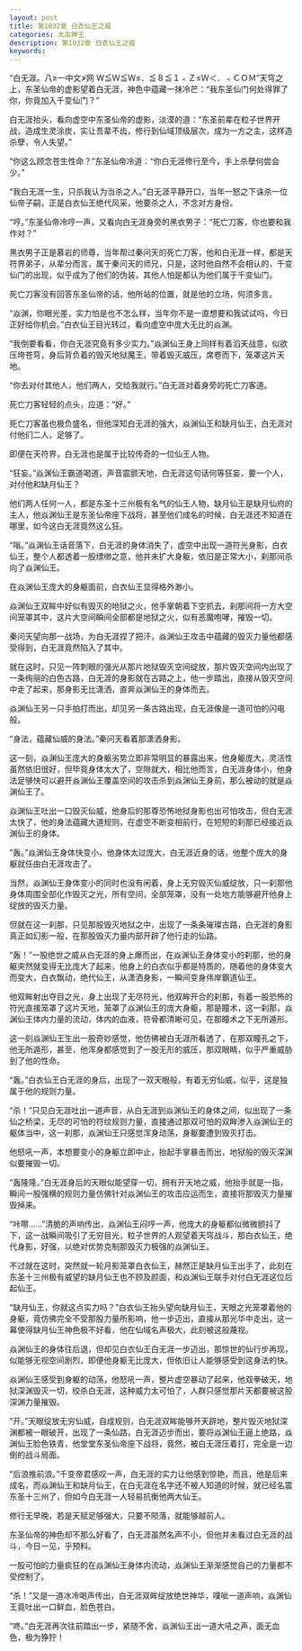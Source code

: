 ```yaml
---
layout: post
title: 第1032章 白衣仙王之威
categories: 太古神王
description: 第1032章 白衣仙王之威
keywords:
---
```


“白无涯。八≥一中文≯网 Ｗ≦Ｗ≦Ｗ≤．≦８≦１﹤Ｚ≤Ｗ＜．﹤ＣＯＭ”天穹之上，东圣仙帝的虚影望着白无涯，神色中蕴藏一抹冷芒：“我东圣仙门何处得罪了你，你竟加入千变仙门？”

白无涯抬头，看向虚空中东圣仙帝的虚影，淡漠的道：“东圣前辈在粒子世界开战，造成生灵涂炭，实让吾辈不齿，修行到仙域顶级层次，成为一方之主，这样造杀孽，令人失望。”

“你这么顾念苍生性命？”东圣仙帝冷道：“你白无涯修行至今，手上杀孽何尝会少。”

“我白无涯一生，只杀我认为当杀之人。”白无涯平静开口，当年一怒之下诛杀一位仙帝子嗣，正是白衣仙王绝代风采，他要杀之人，不念对方身份。

“哼。”东圣仙帝冷哼一声，又看向白无涯身旁的黑衣男子：“死亡刀客，你也要和我作对？”

黑衣男子正是慕岩的师尊，当年帮过秦问天的死亡刀客，他和白无涯一样，都是天符界弟子，从辈分而言，属于秦问天的师兄，只是，这时他自然不会相认的，千变仙门的出现，似乎成为了他们的伪装，其他人怕是都认为他们属于千变仙门。

死亡刀客没有回答东圣仙帝的话，他所站的位置，就是他的立场，何须多言。

“焱渊，你眼光差，实力怕是也不怎么样，当年你不是一直想要和我试试吗，今日正好给你机会。”白衣仙王目光转过，看向虚空中庞大无比的焱渊。

“我倒要看看，你白无涯究竟有多少实力。”焱渊仙王身上同样有着滔天战意，似欲压垮苍穹，身后背负着的毁灭地狱魔王，带着毁灭威压，席卷而下，笼罩这片天地。

“你去对付其他人，他们两人，交给我就行。”白无涯对着身旁的死亡刀客道。

死亡刀客轻轻的点头，应道：“好。”

死亡刀客虽也极负盛名，但他深知白无涯的强大，焱渊仙王和缺月仙王，白无涯对付他们二人，足够了。

即便在天符界，白无涯也是属于比较传奇的一位仙王人物。

“狂妄。”焱渊仙王霸道喝道，声音震颤天地，白无涯这句话何等狂妄，要一个人，对付他和缺月仙王？

他们两人任何一人，都是东圣十三州极有名气的仙王人物，缺月仙王是缺月仙府的主人，他焱渊仙王是东圣仙帝座下战将，甚至他们成名的时候，白无涯还不知道在哪里，如今这白无涯竟然这么狂。

“嗡。”焱渊仙王话音落下，白无涯的身体消失了，虚空中出现一道符光身影，白衣仙王，整个人都透着一股缥缈之意，他并未扩大身躯，依旧是正常大小，刹那间杀向了焱渊仙王。

在焱渊仙王庞大的身躯面前，白衣仙王显得格外渺小。

焱渊仙王双眸中好似有毁灭的地狱之火，他手掌朝着下空抓去，刹那间将一方大空间笼罩其中，这片大空间瞬间全部都是地狱之火，似有恶魔咆哮，摧毁一切。

秦问天望向那一战场，为白无涯捏了把汗，焱渊仙王攻击中蕴藏的毁灭力量他都感受得到，白无涯竟然陷入了其中。

就在这时，只见一阵刺眼的强光从那片地狱毁灭空间绽放，那片毁灭空间内出现了一条绚丽的白色古路，白无涯的身影就在古路之上，他一步踏出，直接从毁灭空间中走了起来，那身影无比潇洒，直奔焱渊仙王的身体而去。

焱渊仙王另一只手拍打而出，却见另一条古路出现，白无涯像是一道可怕的闪电般。

“身法，蕴藏仙威的身法。”秦问天看着那潇洒身影。

这一刻，焱渊仙王庞大的身躯劣势立即非常明显的暴露出来，他身躯庞大，灵活性虽然依旧很好，但毕竟身体太大了，空隙就大，相比他而言，白无涯身体小，他身法足够快可以避开焱渊仙王覆盖空间的攻击杀到焱渊仙王身前，那么被动的就是焱渊仙王了。

焱渊仙王吐出一口毁灭仙威，他身后的那尊恐怖地狱身影也出可怕攻击，但白无涯太快了，他的身法蕴藏大道规则，在虚空不断变相前行，在短短的刹那已经接近焱渊仙王的身体。

“轰。”焱渊仙王身体快变小，他身体太过庞大，白无涯近身的话，他整个庞大的身躯就任由白无涯攻击了。

当然，焱渊仙王身体变小的同时也没有闲着，身上无穷毁灭仙威绽放，只一刹那他身体周围全部化作毁灭之光，所有空间，全部笼罩，没有一处地方能够避开他身上绽放的毁灭力量。

但就在这一刹那，只见那股毁灭地狱之中，出现了一条条璀璨古路，白无涯的身影真正如幻影一般，在那股毁灭力量内部开辟了他行走的仙路。

“轰！”一股绝世之威从白无涯的身上爆而出，在焱渊仙王身体变小的刹那，他的身躯突然就变得无比庞大了起来，他身上的白衣似乎都是特质的，随着他的身体变大而变大，白衣飘动，绝代仙王，从潇洒身影，一瞬间变身伟岸霸道仙王。

他双眸射出夺目之光，身上出现了无尽符光，他双眸开合的刹那，有着一股恐怖的符光直接笼罩了这片天地，笼罩了焱渊仙王的庞大身躯，那是瞳术，这一刹那，焱渊仙王体内力量的流动，体内的血液，符骨都清晰可见，在那瞳术之下无所遁形。

这一刻焱渊仙王生出一股奇妙感觉，他仿佛被白无涯所看透了，在那双瞳孔之下，他无所遁形，甚至，他浑身都感觉到了一股无形的威压，那双眼睛，似乎严重威胁到了他的性命。

“轰。”白衣仙王白无涯的身后，出现了一双天眼般，有着无穷仙威，似乎，这是独属于他的规则力量。

“杀！”只见白无涯吐出一道声音，从白无涯到焱渊仙王的身体之间，似出现了一条仙之桥梁，无尽的可怕的符纹规则力量，直接通过那双可怕的双眸渗入焱渊仙王的躯体当中，这一刹那，焱渊仙王只感觉浑身动荡，身躯要遭到毁灭打击。

他怒吼一声，本想要变小的身躯立即中止，抬起手掌暴击而出，地狱般的毁灭深渊似要摧毁一切。

“轰隆隆。”白无涯身后的天眼似能望穿一切，拥有开天地之威，他抬手就是一指，瞬间一股强横的规则力量仿佛针对焱渊仙王的攻击应运而生，直接将那毁灭力量摧毁掉来。

“咔嚓……”清脆的声响传出，焱渊仙王闷哼一声，他庞大的身躯都似微微颤抖了下，这一战瞬间吸引了无穷目光，粒子世界的人观望着天穹战斗，那白衣仙王，绝代身影，好强，以绝对优势克制那毁灭力极强的焱渊仙王。

不过就在这时，突然就一轮月影笼罩白衣仙王，赫然正是缺月仙王出手了，此刻在东圣十三州极有威望的缺月仙王也不顾及颜面，和焱渊仙王联手对付白无涯这位后起仙王。

“缺月仙王，你就这点实力吗？”白衣仙王抬头望向缺月仙王，天眼之光笼罩着他的身躯，竟仿佛完全不受那股力量所影响，他一步迈出，直接从那光华中走出，这一幕使得缺月仙王神色极不好看，他在仙域名声极大，此刻被这般蔑视。

焱渊仙王的身体往后退，但却见白衣仙王白无涯一步迈出，那惊世的仙行步再现，似能够无视空间剧烈，即便他身躯无比庞大，但依旧让人能够感受到这身法的快。

焱渊仙王感受到身躯的动荡，他怒吼一声，整片虚空暴动了起来，他双拳破天，地狱深渊毁灭一切，绞杀白无涯，这种威力太可怕了，人群只感觉那片天都要被这股深渊力量摧毁。

“开。”天眼绽放无穷仙威，自成规则，白无涯双眸能够开天辟地，整片毁灭地狱深渊都被一眼破开，出现了一条仙路，白无涯迈步而出，要将焱渊仙王逼上绝路，焱渊仙王脸色铁青，他堂堂东圣仙帝座下战将，竟然，被白无涯压着打，完全是一边倒的战斗局面。

“后浪推前浪。”千变帝君感叹一声，白无涯的实力让他感到惊艳，而且，他是后来成名，而焱渊仙王和缺月仙王，在白无涯在名字还不被人知道的时候，就已经名震东圣十三州了，但如今白无涯一人轻易抗衡他两大仙王。

修行无早晚，若是天赋足够强大，只要不陨落，就能够越前人。

东圣仙帝的神色却不那么好看了，白无涯虽然名声不小，但他并未看过白无涯的战斗，今日一见，乎预料。

一股可怕的力量疯狂的在焱渊仙王身体内流动，焱渊仙王渐渐感觉自己的力量都不受控制了。

“杀！”又是一道冰冷喝声传出，白无涯双眸绽放绝世神华，噗呲一道声响，焱渊仙王竟吐出一口鲜血，脸色苍白。

“咚。”白无涯再次往前踏出一步，紧随不舍，焱渊仙王出一道大吼之声，面无血色，极为狰狞！
